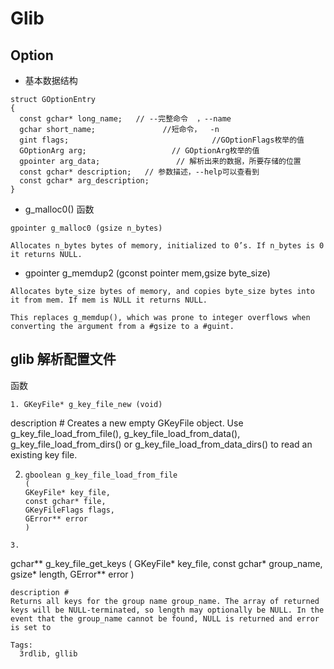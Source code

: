 # Glib

## Option

* 基本数据结构

```
struct GOptionEntry 
{
  const gchar* long_name;   // --完整命令  ，--name
  gchar short_name;               //短命令，  -n
  gint flags;                                //GOptionFlags枚举的值
  GOptionArg arg;                   // GOptionArg枚举的值
  gpointer arg_data;                 // 解析出来的数据，所要存储的位置
  const gchar* description;   // 参数描述，--help可以查看到
  const gchar* arg_description;
}
```

* g_malloc0() 函数

```
gpointer g_malloc0 (gsize n_bytes) 

Allocates n_bytes bytes of memory, initialized to 0’s. If n_bytes is 0 it returns NULL.
```

* gpointer g_memdup2 (gconst pointer mem,gsize byte_size)

```
Allocates byte_size bytes of memory, and copies byte_size bytes into it from mem. If mem is NULL it returns NULL.

This replaces g_memdup(), which was prone to integer overflows when converting the argument from a #gsize to a #guint.
```

## glib 解析配置文件

 函数

```
1. GKeyFile* g_key_file_new (void)
```

 description # 
 Creates a new empty GKeyFile object. Use g_key_file_load_from_file(), g_key_file_load_from_data(), g_key_file_load_from_dirs() or g_key_file_load_from_data_dirs() to read an existing key file.

2. ```
   gboolean g_key_file_load_from_file
   (
   GKeyFile* key_file,
   const gchar* file,
   GKeyFileFlags flags,
   GError** error
   )
   ```

```
3. 
```

gchar** g_key_file_get_keys (
  GKeyFile* key_file,
  const gchar* group_name,
  gsize* length,
  GError** error
)

```
description #  
Returns all keys for the group name group_name. The array of returned keys will be NULL-terminated, so length may optionally be NULL. In the event that the group_name cannot be found, NULL is returned and error is set to

Tags:
  3rdlib, gllib